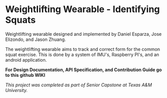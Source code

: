 Weightlifting Wearable - Identifying Squats
==============

Weightlifting wearable designed and implemented by Daniel Esparza, Jose Elizondo, and Jason Zhuang.

The weightlifting wearable aims to track and correct form for the common squat exercise. This is done by a system of IMU's, Raspberry PI's, and an android application.

**For Design Documentation, API Specification, and Contribution Guide go to this github WIKI**

*This project was completed as part of Senior Capstone at Texas A&M University.*
